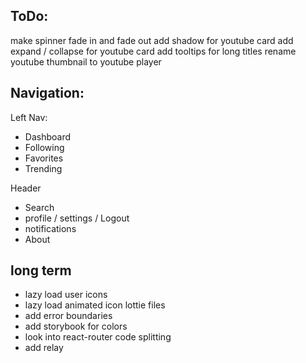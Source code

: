 ## ToDo:
make spinner fade in and fade out
add shadow for youtube card
add expand / collapse for youtube card
add tooltips for long titles
rename youtube thumbnail to youtube player

## Navigation:

Left Nav:
* Dashboard
* Following
* Favorites
* Trending

Header
* Search
* profile / settings / Logout
* notifications
* About

## long term
- lazy load user icons
- lazy load animated icon lottie files
- add error boundaries
- add storybook for colors
- look into react-router code splitting
- add relay
